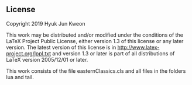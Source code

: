 License
----------------------------------------------------------------
Copyright 2019 Hyuk Jun Kweon

This work may be distributed and/or modified under the
conditions of the LaTeX Project Public License, either version 1.3
of this license or any later version.
The latest version of this license is in
  http://www.latex-project.org/lppl.txt
and version 1.3 or later is part of all distributions of LaTeX
version 2005/12/01 or later.

This work consists of the file easternClassics.cls and all files
in the folders lua and tail.
